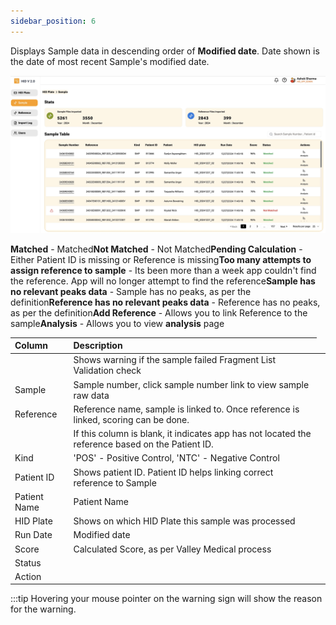 ```yaml
---
sidebar_position: 6
---
```


Displays Sample data in descending order of **Modified date**. Date shown is the date of most recent Sample's modified date.  

![samples](../../static/img/samples.jpg)



|Column | Description |
|:----- |:------------------------------------------------------------------------------|
|   | Shows warning if the sample failed Fragment List Validation check |
| Sample | Sample number, click sample number link to view sample raw data |
| Reference | Reference name, sample is linked to. Once reference is linked, scoring can be done. | 
|     | If this column is blank, it indicates app has not located the reference based on the Patient ID.  |
|Kind |  'POS' - Positive Control, 'NTC' - Negative Control |
|Patient ID | Shows patient ID. Patient ID helps linking correct reference to Sample |
|Patient Name | Patient Name  |
|HID Plate | Shows on which HID Plate this sample was processed |
| Run Date | Modified date|
|Score | Calculated Score, as per Valley Medical process |
|Status |<td><tr>**Matched** -  Matched</tr><tr>**Not Matched** - Not Matched</tr><tr>**Pending Calculation** - Either Patient ID is missing or Reference is missing</tr><tr>**Too many attempts to assign reference to sample** - Its been more than a week app couldn't find the reference. App will no longer attempt to find the reference</tr><tr>**Sample has no relevant peaks data** - Sample has no peaks, as per the definition</tr><tr>**Reference has no relevant peaks data** - Reference has no peaks, as per the definition</tr></td>|
|Action |<td><tr>**Add Reference** - Allows you to link Reference to the sample</tr><tr>**Analysis** - Allows you to view **analysis** page</tr></td>

:::tip
Hovering your mouse pointer on the warning sign will show the reason for the warning.